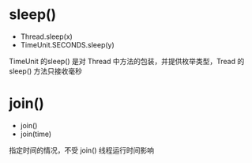 # sleep()

- Thread.sleep(x)
- TimeUnit.SECONDS.sleep(y)

TimeUnit 的sleep() 是对 Thread 中方法的包装，并提供枚举类型，Tread 的 sleep() 方法只接收毫秒

# join()

- join()
- join(time)

指定时间的情况，不受 join() 线程运行时间影响

